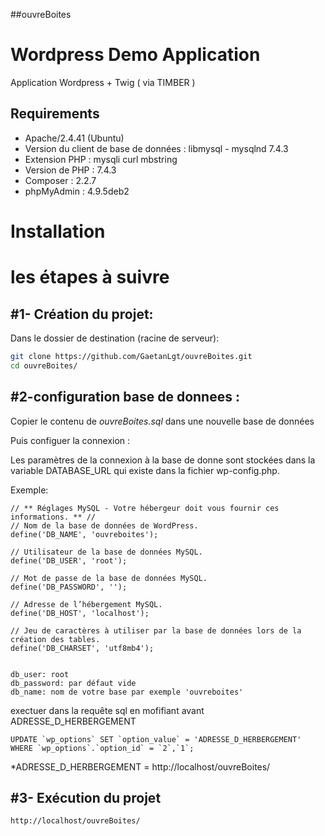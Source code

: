 ##ouvreBoites

Wordpress Demo Application
========================

  Application Wordpress + Twig ( via TIMBER ) 

Requirements
------------

  * Apache/2.4.41 (Ubuntu)
  * Version du client de base de données : libmysql - mysqlnd 7.4.3
  * Extension PHP : mysqli curl mbstring
  * Version de PHP : 7.4.3
  * Composer : 2.2.7
  * phpMyAdmin : 4.9.5deb2

Installation
============
# les étapes à suivre

#1- Création du projet:
-----------------------

  Dans le dossier de destination (racine de serveur): 
  
  ````bash
  git clone https://github.com/GaetanLgt/ouvreBoites.git
  cd ouvreBoites/
  ````
#2-configuration base de donnees :
-----------------------

  Copier le contenu de *ouvreBoites.sql* dans une nouvelle base de données 
    
  Puis configuer la connexion :

  Les paramètres de la connexion à la base de donne sont stockées dans la variable DATABASE_URL qui existe dans la fichier wp-config.php.
  
   Exemple:
   
    // ** Réglages MySQL - Votre hébergeur doit vous fournir ces informations. ** //
    // Nom de la base de données de WordPress.
    define('DB_NAME', 'ouvreboites');

    // Utilisateur de la base de données MySQL.
    define('DB_USER', 'root');

    // Mot de passe de la base de données MySQL.
    define('DB_PASSWORD', '');

    // Adresse de l’hébergement MySQL.
    define('DB_HOST', 'localhost');

    // Jeu de caractères à utiliser par la base de données lors de la création des tables.
    define('DB_CHARSET', 'utf8mb4');
    
    
    db_user: root
    db_password: par défaut vide 
    db_name: nom de votre base par exemple 'ouvreboites'
 
  exectuer dans la requête sql en mofifiant avant ADRESSE_D_HERBERGEMENT
    
    UPDATE `wp_options` SET `option_value` = 'ADRESSE_D_HERBERGEMENT' WHERE `wp_options`.`option_id` = `2`,`1`;
    
   *ADRESSE_D_HERBERGEMENT = http://localhost/ouvreBoites/
   

#3- Exécution du projet
-----------------------

    http://localhost/ouvreBoites/
